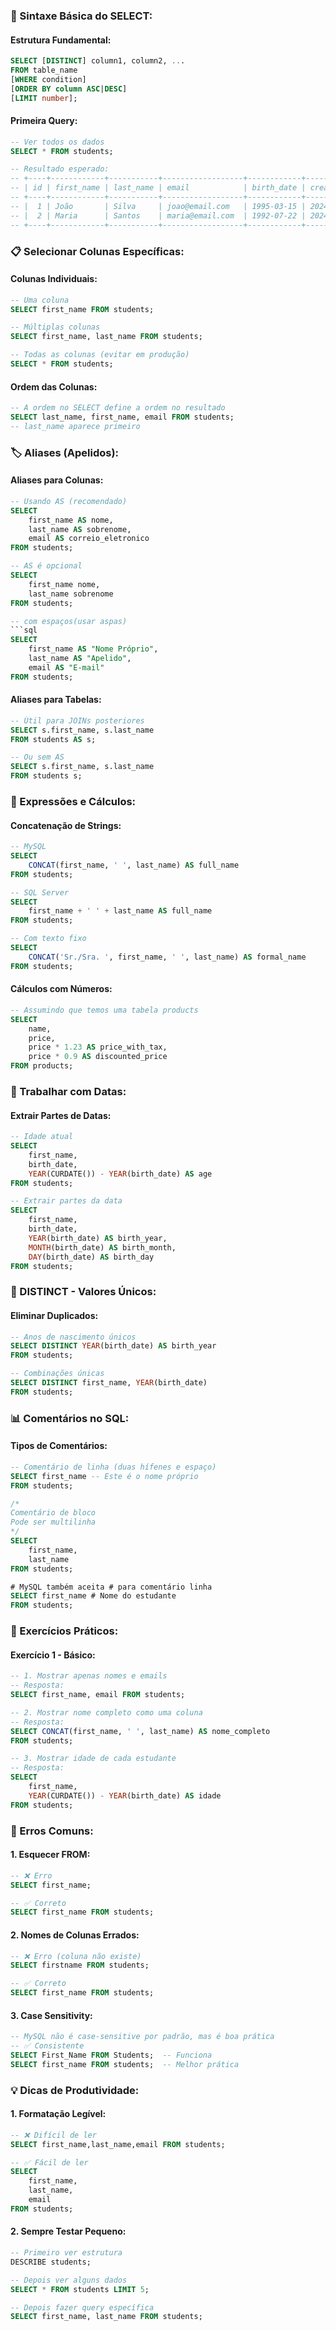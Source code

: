 ### **🎯 Sintaxe Básica do SELECT:**

#### **Estrutura Fundamental:**

```sql
SELECT [DISTINCT] column1, column2, ...
FROM table_name
[WHERE condition]
[ORDER BY column ASC|DESC]
[LIMIT number];
```

#### **Primeira Query:**

```sql
-- Ver todos os dados
SELECT * FROM students;

-- Resultado esperado:
-- +----+------------+-----------+------------------+------------+---------------------+
-- | id | first_name | last_name | email            | birth_date | created_at          |
-- +----+------------+-----------+------------------+------------+---------------------+
-- |  1 | João       | Silva     | joao@email.com   | 1995-03-15 | 2024-01-15 10:30:00 |
-- |  2 | Maria      | Santos    | maria@email.com  | 1992-07-22 | 2024-01-15 10:30:01 |
-- +----+------------+-----------+------------------+------------+---------------------+
```

### **📋 Selecionar Colunas Específicas:**

#### **Colunas Individuais:**

```sql
-- Uma coluna
SELECT first_name FROM students;

-- Múltiplas colunas
SELECT first_name, last_name FROM students;

-- Todas as colunas (evitar em produção)
SELECT * FROM students;
```

#### **Ordem das Colunas:**

```sql
-- A ordem no SELECT define a ordem no resultado
SELECT last_name, first_name, email FROM students;
-- last_name aparece primeiro
```


### **🏷️ Aliases (Apelidos):**

#### **Aliases para Colunas:**

```sql
-- Usando AS (recomendado)
SELECT 
    first_name AS nome,
    last_name AS sobrenome,
    email AS correio_eletronico
FROM students;

-- AS é opcional
SELECT 
    first_name nome,
    last_name sobrenome
FROM students;

-- com espaços(usar aspas)
```sql
SELECT 
    first_name AS "Nome Próprio",
    last_name AS "Apelido",
    email AS "E-mail"
FROM students;
```

#### **Aliases para Tabelas:**

```sql
-- Útil para JOINs posteriores
SELECT s.first_name, s.last_name
FROM students AS s;

-- Ou sem AS
SELECT s.first_name, s.last_name
FROM students s;
```

### **🎨 Expressões e Cálculos:**

#### **Concatenação de Strings:**

```sql
-- MySQL
SELECT 
    CONCAT(first_name, ' ', last_name) AS full_name
FROM students;

-- SQL Server
SELECT 
    first_name + ' ' + last_name AS full_name
FROM students;

-- Com texto fixo
SELECT 
    CONCAT('Sr./Sra. ', first_name, ' ', last_name) AS formal_name
FROM students;
```

#### **Cálculos com Números:**

```sql
-- Assumindo que temos uma tabela products
SELECT 
    name,
    price,
    price * 1.23 AS price_with_tax,
    price * 0.9 AS discounted_price
FROM products;
```

### **📅 Trabalhar com Datas:**

#### **Extrair Partes de Datas:**

```sql
-- Idade atual
SELECT 
    first_name,
    birth_date,
    YEAR(CURDATE()) - YEAR(birth_date) AS age
FROM students;

-- Extrair partes da data
SELECT 
    first_name,
    birth_date,
    YEAR(birth_date) AS birth_year,
    MONTH(birth_date) AS birth_month,
    DAY(birth_date) AS birth_day
FROM students;
```

### **🔢 DISTINCT - Valores Únicos:**

#### **Eliminar Duplicados:**

```sql
-- Anos de nascimento únicos
SELECT DISTINCT YEAR(birth_date) AS birth_year
FROM students;

-- Combinações únicas
SELECT DISTINCT first_name, YEAR(birth_date)
FROM students;
```

### **📊 Comentários no SQL:**

#### **Tipos de Comentários:**

```sql
-- Comentário de linha (duas hífenes e espaço)
SELECT first_name -- Este é o nome próprio
FROM students;

/* 
Comentário de bloco
Pode ser multilinha
*/
SELECT 
    first_name, 
    last_name
FROM students;

# MySQL também aceita # para comentário linha
SELECT first_name # Nome do estudante
FROM students;
```

### **🎯 Exercícios Práticos:**

#### **Exercício 1 - Básico:**

```sql
-- 1. Mostrar apenas nomes e emails
-- Resposta:
SELECT first_name, email FROM students;

-- 2. Mostrar nome completo como uma coluna
-- Resposta:
SELECT CONCAT(first_name, ' ', last_name) AS nome_completo
FROM students;

-- 3. Mostrar idade de cada estudante
-- Resposta:
SELECT 
    first_name,
    YEAR(CURDATE()) - YEAR(birth_date) AS idade
FROM students;
```

### **🚨 Erros Comuns:**

#### **1. Esquecer FROM:**

```sql
-- ❌ Erro
SELECT first_name;

-- ✅ Correto
SELECT first_name FROM students;
```

#### **2. Nomes de Colunas Errados:**

```sql
-- ❌ Erro (coluna não existe)
SELECT firstname FROM students;

-- ✅ Correto
SELECT first_name FROM students;
```

#### **3. Case Sensitivity:**

```sql
-- MySQL não é case-sensitive por padrão, mas é boa prática
-- ✅ Consistente
SELECT First_Name FROM Students;  -- Funciona
SELECT first_name FROM students;  -- Melhor prática
```

### **💡 Dicas de Produtividade:**

#### **1. Formatação Legível:**

```sql
-- ❌ Difícil de ler
SELECT first_name,last_name,email FROM students;

-- ✅ Fácil de ler
SELECT 
    first_name,
    last_name,
    email
FROM students;
```

#### **2. Sempre Testar Pequeno:**

```sql
-- Primeiro ver estrutura
DESCRIBE students;

-- Depois ver alguns dados
SELECT * FROM students LIMIT 5;

-- Depois fazer query específica
SELECT first_name, last_name FROM students;
```

